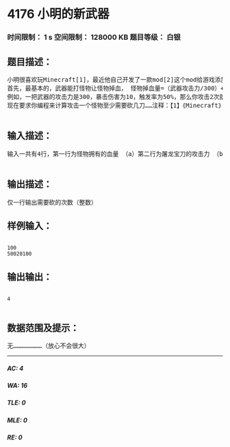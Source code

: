 # 4176 小明的新武器   
### 时间限制： 1 s     空间限制： 128000 KB     题目等级： 白银  
## 题目描述：  

<pre>
小明很喜欢玩Minecraft[1]，最近他自己开发了一款mod[2]这个mod给游戏添加了一个新武器：屠龙宝刀-SSS！但是……这个武器的判定很麻烦……  
首先，最基本的，武器能打怪物让怪物掉血， 怪物掉血量=（武器攻击力/300）+暴击伤害但是……暴击伤害并不是100%触发……  
例如，一把武器的攻击力是300，暴击伤害为10，触发率为50%，那么你攻击2次就会是一次打11血，一次打1血……默认几率一定存在，如果遇到了打5次，30%的几率的话，1.5次……只能按照一次来计算……  
现在要求你编程来计算攻击一个怪物至少需要砍几刀……注释：【1】《Minecraft》（官方无译名，台湾译为：当个创世神。大陆译为：我的世界，华人圈亦有人称之麦块等），是一款沙盒建造独立游戏，玩家可以在一个三维世界里用各种方块建造建筑物。【2】玩家或开发商制作的游戏拓展部分  

</pre>
  
  
## 输入描述：  

<pre>
输入一共有4行，第一行为怪物拥有的血量 （a）第二行为屠龙宝刀的攻击力 （b）第三行为暴击伤害 （c）第四行为暴击率（如50%则输入50） （d）  

</pre>
  
  
## 输出描述：  

<pre>
仅一行输出需要砍的次数（整数）
</pre>
  
  
## 样例输入：  

<pre><code>
100  
50020100
</code></pre>
  
  
## 输出输出：  

<pre><code>
4  

</code></pre>
  
  
## 数据范围及提示：  

<pre>
无……………………（放心不会很大）
</pre>
  
  
***  

##### AC: 4  
##### WA: 16  
##### TLE: 0  
##### MLE: 0  
##### RE: 0  

